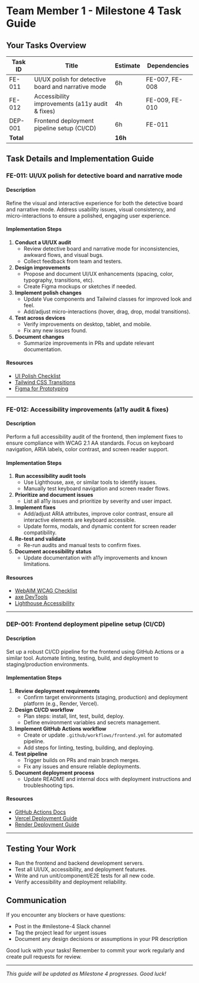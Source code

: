 # Team Member 1 - Milestone 4 Task Guide

## Your Tasks Overview

| Task ID | Title | Estimate | Dependencies |
|---------|-------|----------|-------------|
| FE-011 | UI/UX polish for detective board and narrative mode | 6h | FE-007, FE-008 |
| FE-012 | Accessibility improvements (a11y audit & fixes) | 4h | FE-009, FE-010 |
| DEP-001 | Frontend deployment pipeline setup (CI/CD) | 6h | FE-011 |
| **Total** | | **16h** | |

## Task Details and Implementation Guide

### FE-011: UI/UX polish for detective board and narrative mode

#### Description
Refine the visual and interactive experience for both the detective board and narrative mode. Address usability issues, visual consistency, and micro-interactions to ensure a polished, engaging user experience.

#### Implementation Steps
1. **Conduct a UI/UX audit**
   - Review detective board and narrative mode for inconsistencies, awkward flows, and visual bugs.
   - Collect feedback from team and testers.
2. **Design improvements**
   - Propose and document UI/UX enhancements (spacing, color, typography, transitions, etc).
   - Create Figma mockups or sketches if needed.
3. **Implement polish changes**
   - Update Vue components and Tailwind classes for improved look and feel.
   - Add/adjust micro-interactions (hover, drag, drop, modal transitions).
4. **Test across devices**
   - Verify improvements on desktop, tablet, and mobile.
   - Fix any new issues found.
5. **Document changes**
   - Summarize improvements in PRs and update relevant documentation.

#### Resources
- [UI Polish Checklist](https://uxdesign.cc/the-ultimate-ui-polish-checklist-8e5b7c1e2f8)
- [Tailwind CSS Transitions](https://tailwindcss.com/docs/transition-property)
- [Figma for Prototyping](https://www.figma.com/prototyping/)

---

### FE-012: Accessibility improvements (a11y audit & fixes)

#### Description
Perform a full accessibility audit of the frontend, then implement fixes to ensure compliance with WCAG 2.1 AA standards. Focus on keyboard navigation, ARIA labels, color contrast, and screen reader support.

#### Implementation Steps
1. **Run accessibility audit tools**
   - Use Lighthouse, axe, or similar tools to identify issues.
   - Manually test keyboard navigation and screen reader flows.
2. **Prioritize and document issues**
   - List all a11y issues and prioritize by severity and user impact.
3. **Implement fixes**
   - Add/adjust ARIA attributes, improve color contrast, ensure all interactive elements are keyboard accessible.
   - Update forms, modals, and dynamic content for screen reader compatibility.
4. **Re-test and validate**
   - Re-run audits and manual tests to confirm fixes.
5. **Document accessibility status**
   - Update documentation with a11y improvements and known limitations.

#### Resources
- [WebAIM WCAG Checklist](https://webaim.org/standards/wcag/checklist)
- [axe DevTools](https://www.deque.com/axe/devtools/)
- [Lighthouse Accessibility](https://web.dev/accessibility/)

---

### DEP-001: Frontend deployment pipeline setup (CI/CD)

#### Description
Set up a robust CI/CD pipeline for the frontend using GitHub Actions or a similar tool. Automate linting, testing, build, and deployment to staging/production environments.

#### Implementation Steps
1. **Review deployment requirements**
   - Confirm target environments (staging, production) and deployment platform (e.g., Render, Vercel).
2. **Design CI/CD workflow**
   - Plan steps: install, lint, test, build, deploy.
   - Define environment variables and secrets management.
3. **Implement GitHub Actions workflow**
   - Create or update `.github/workflows/frontend.yml` for automated pipeline.
   - Add steps for linting, testing, building, and deploying.
4. **Test pipeline**
   - Trigger builds on PRs and main branch merges.
   - Fix any issues and ensure reliable deployments.
5. **Document deployment process**
   - Update README and internal docs with deployment instructions and troubleshooting tips.

#### Resources
- [GitHub Actions Docs](https://docs.github.com/en/actions)
- [Vercel Deployment Guide](https://vercel.com/docs/deployments)
- [Render Deployment Guide](https://render.com/docs/deploy)

---

## Testing Your Work
- Run the frontend and backend development servers.
- Test all UI/UX, accessibility, and deployment features.
- Write and run unit/component/E2E tests for all new code.
- Verify accessibility and deployment reliability.

## Communication
If you encounter any blockers or have questions:
- Post in the #milestone-4 Slack channel
- Tag the project lead for urgent issues
- Document any design decisions or assumptions in your PR description

Good luck with your tasks! Remember to commit your work regularly and create pull requests for review.

---

*This guide will be updated as Milestone 4 progresses. Good luck!*